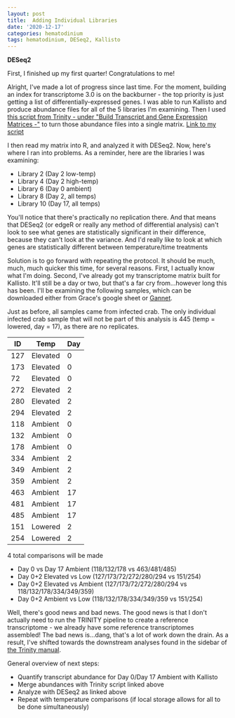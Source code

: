 ```yaml
---
layout: post
title:  Adding Individual Libraries
date: '2020-12-17'
categories: hematodinium
tags: hematodinium, DESeq2, Kallisto
---
```


**DESeq2**

First, I finished up my first quarter! Congratulations to me! 

Alright, I've made a lot of progress since last time. For the moment, building an index for transcriptome 3.0 is on the backburner - the top priority is just getting a list of differentially-expressed genes. I was able to run Kallisto and produce abundance files for all of the 5 libraries I'm examining. Then I used [this script from Trinity - under "Build Transcript and Gene Expression Matrices -"](https://github.com/trinityrnaseq/trinityrnaseq/wiki/Trinity-Transcript-Quantification) to turn those abundance files into a single matrix. [Link to my script](https://github.com/afcoyle/hemat_bairdi_transcriptome/blob/main/scripts/11_download_libraries_run_kallisto.ipynb)

I then read my matrix into R, and analyzed it with DESeq2. Now, here's where I ran into problems. As a reminder, here are the libraries I was examining: 
- Library 2 (Day 2 low-temp)
- Library 4 (Day 2 high-temp)
- Library 6 (Day 0 ambient)
- Library 8 (Day 2, all temps)
- Library 10 (Day 17, all temps)

You'll notice that there's practically no replication there. And that means that DESeq2 (or edgeR or really any method of differential analysis) can't look to see what genes are statistically significant in their difference, because they can't look at the variance. And I'd really like to look at which genes are statistically different between temperature/time treatments

Solution is to go forward with repeating the protocol. It should be much, much, much quicker this time, for several reasons. First, I actually know what I'm doing. Second, I've already got my transcriptome matrix built for Kallisto. It'll still be a day or two, but that's a far cry from...however long this has been. I'll be examining the following samples, which can be downloaded either from Grace's google sheet or [Gannet](https://gannet.fish.washington.edu/Atumefaciens/20200318_cbai_RNAseq_fastp_trimming).

Just as before, all samples came from infected crab. The only individual infected crab sample that will not be part of this analysis is 445 (temp = lowered, day = 17), as there are no replicates.

| ID  | Temp  | Day  |
|---|---|---|
| 127 | Elevated  | 0  |
| 173 | Elevated  | 0  |
| 72  | Elevated  | 0  |
| 272 | Elevated  | 2  |
| 280 | Elevated  | 2  |
| 294 | Elevated  | 2  |
| 118 | Ambient   | 0  |
| 132 | Ambient   | 0  |
| 178 | Ambient   | 0  |
| 334 | Ambient   | 2  |
| 349 | Ambient   | 2  |
| 359 | Ambient   | 2  |
| 463 | Ambient   | 17 |
| 481 | Ambient   | 17 |
| 485 | Ambient   | 17 |
| 151 | Lowered   | 2  |
| 254 | Lowered   | 2  |

4 total comparisons will be made 
- Day 0 vs Day 17 Ambient (118/132/178 vs 463/481/485)
- Day 0+2 Elevated vs Low (127/173/72/272/280/294 vs 151/254)
- Day 0+2 Elevated vs Ambient (127/173/72/272/280/294 vs 118/132/178/334/349/359)
- Day 0+2 Ambient vs Low (118/132/178/334/349/359 vs 151/254)

Well, there's good news and bad news. The good news is that I don't actually need to run the TRINITY pipeline to create a reference transcriptome - we already have some reference transcriptomes assembled! The bad news is...dang, that's a lot of work down the drain. As a result, I've shifted towards the downstream analyses found in the sidebar of [the Trinity manual](https://github.com/trinityrnaseq/trinityrnaseq/wiki). 

General overview of next steps:
- Quantify transcript abundance for Day 0/Day 17 Ambient with Kallisto
- Merge abundances with Trinity script linked above
- Analyze with DESeq2 as linked above
- Repeat with temperature comparisons (if local storage allows for all to be done simultaneously)





